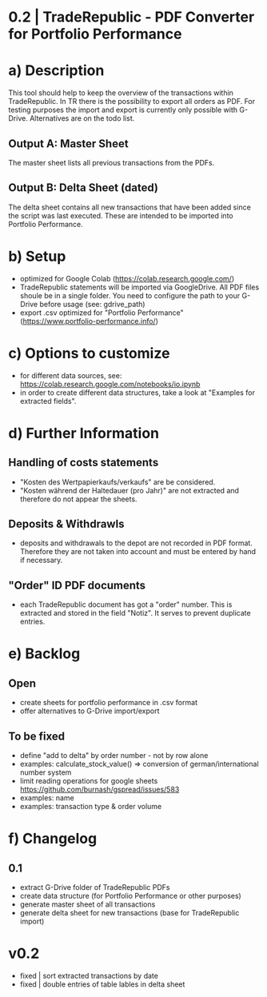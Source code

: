 # 0.2 | TradeRepublic - PDF Converter for Portfolio Performance
# a) Description
This tool should help to keep the overview of the transactions within TradeRepublic. In TR there is the possibility to export all orders as PDF. For testing purposes the import and export is currently only possible with G-Drive. Alternatives are on the todo list. 

## Output A: Master Sheet
The master sheet lists all previous transactions from the PDFs. 

## Output B: Delta Sheet (dated)
The delta sheet contains all new transactions that have been added since the script was last executed. These are intended to be imported into Portfolio Performance. 

# b) Setup
*   optimized for Google Colab (https://colab.research.google.com/)
*   TradeRepublic statements will be imported via GoogleDrive. All PDF files shoule be in a single folder. You need to configure the path to your G-Drive before usage (see: gdrive_path) 
*   export .csv optimized for "Portfolio Performance" (https://www.portfolio-performance.info/)

# c) Options to customize
- for different data sources, see: https://colab.research.google.com/notebooks/io.ipynb
- in order to create different data structures, take a look at "Examples for extracted fields". 

# d) Further Information
## Handling of costs statements
*   "Kosten des Wertpapierkaufs/verkaufs" are be considered.
*   "Kosten während der Haltedauer (pro Jahr)" are not extracted and therefore do not appear the sheets. 

## Deposits & Withdrawls
* deposits and withdrawals to the depot are not recorded in PDF format. Therefore they are not taken into account and must be entered by hand if necessary.

## "Order" ID PDF documents
* each TradeRepublic document has got a "order" number. This is extracted and stored in the field "Notiz". It serves to prevent duplicate entries.  

# e) Backlog
## Open
* create sheets for portfolio performance in .csv format
* offer alternatives to G-Drive import/export

## To be fixed
- define "add to delta" by order number - not by row alone
- examples: calculate_stock_value() => conversion of german/international number system
- limit reading operations for google sheets https://github.com/burnash/gspread/issues/583
- examples: name 
- examples: transaction type & order volume

# f) Changelog 
## 0.1
* extract G-Drive folder of TradeRepublic PDFs
* create data structure (for Portfolio Performance or other purposes)
* generate master sheet of all transactions
* generate delta sheet for new transactions (base for TradeRepublic import)

# v0.2
- fixed | sort extracted transactions by date
- fixed | double entries of table lables in delta sheet
